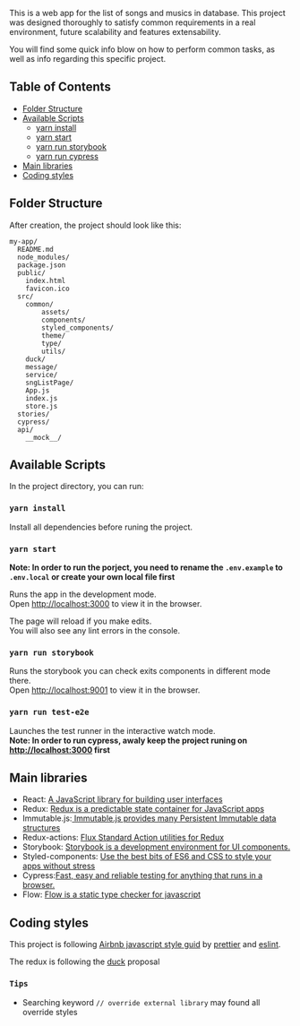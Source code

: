 This is a web app for the list of songs and musics in database. This project was designed thoroughly to satisfy common requirements in a real environment, future scalability and features extensability.

You will find some quick info blow on how to perform common tasks, as well as info regarding this specific project.<br>

## Table of Contents

- [Folder Structure](#folder-structure)
- [Available Scripts](#available-scripts)
  - [yarn install](#yarn-install)
  - [yarn start](#yarn-start)
  - [yarn run storybook](#yarn-run-storybook)
  - [yarn run cypress](#yarn-run-cypress)
- [Main libraries](#main-libraries)
- [Coding styles](#coding-styles)

## Folder Structure

After creation, the project should look like this:

```
my-app/
  README.md
  node_modules/
  package.json
  public/
    index.html
    favicon.ico
  src/
    common/
        assets/
        components/
        styled_components/
        theme/
        type/
        utils/
    duck/
    message/
    service/
    sngListPage/
    App.js
    index.js
    store.js
  stories/
  cypress/
  api/
    __mock__/
```

## Available Scripts

In the project directory, you can run:

### `yarn install`

Install all dependencies before runing the project.

### `yarn start`

**Note: In order to run the porject, you need to rename the `.env.example` to `.env.local` or create your own local file first**

Runs the app in the development mode.<br>
Open [http://localhost:3000](http://localhost:3000) to view it in the browser.

The page will reload if you make edits.<br>
You will also see any lint errors in the console.

### `yarn run storybook`

Runs the storybook you can check exits components in different mode there.<br>
Open [http://localhost:9001](http://localhost:9001) to view it in the browser.

### `yarn run test-e2e`

Launches the test runner in the interactive watch mode.<br>
**Note: In order to run cypress, awaly keep the project runing on [http://localhost:3000](http://localhost:3000) first**

## Main libraries

- React: [A JavaScript library for building user interfaces](https://reactjs.org/)
- Redux: [Redux is a predictable state container for JavaScript apps](https://redux.js.org/)
- Immutable.js:[ Immutable.js provides many Persistent Immutable data structures ](https://facebook.github.io/immutable-js/)
- Redux-actions: [Flux Standard Action utilities for Redux](https://github.com/redux-utilities/redux-actions)
- Storybook: [Storybook is a development environment for UI components.](https://github.com/storybooks/storybook)
- Styled-components: [Use the best bits of ES6 and CSS to style your apps without stress](https://www.styled-components.com/)
- Cypress:[Fast, easy and reliable testing for anything that runs in a browser.](https://www.cypress.io/)
- Flow: [Flow is a static type checker for javascript](https://flow.org/en/)

## Coding styles

This project is following [Airbnb javascript style guid](https://github.com/airbnb/javascript) by [prettier](https://github.com/prettier/prettier) and [eslint](https://eslint.org/).

The redux is following the [duck](https://github.com/erikras/ducks-modular-redux) proposal

### `Tips`

- Searching keyword `// override external library` may found all override styles
